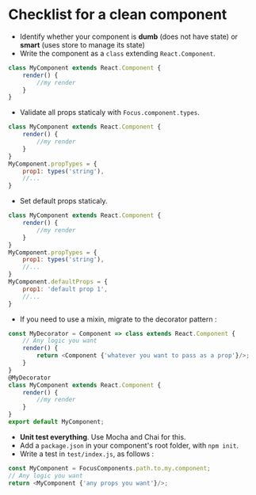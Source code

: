 # Checklist for a clean component
- Identify whether your component is **dumb** (does not have state) or **smart** (uses store to manage its state)
- Write the component as a `class` extending `React.Component`.
```javascript
class MyComponent extends React.Component {
    render() {
        //my render
    }
}
```
- Validate all props staticaly with `Focus.component.types`.
```javascript
class MyComponent extends React.Component {
    render() {
        //my render
    }
}
MyComponent.propTypes = {
    prop1: types('string'),
    //...
}
```
- Set default props staticaly.
```javascript
class MyComponent extends React.Component {
    render() {
        //my render
    }
}
MyComponent.propTypes = {
    prop1: types('string'),
    //...
}
MyComponent.defaultProps = {
    prop1: 'default prop 1',
    //...
}
```
- If you need to use a mixin, migrate to the decorator pattern :
```javascript
const MyDecorator = Component => class extends React.Component {
    // Any logic you want
    render() {
        return <Component {'whatever you want to pass as a prop'}/>;
    }
}
@MyDecorator
class MyComponent extends React.Component {
    render() {
        //my render
    }
}
export default MyComponent;
```
- **Unit test everything**. Use Mocha and Chai for this.
- Add a `package.json` in your component's root folder, with `npm init`.
- Write a test in `test/index.js`, as follows :
```javascript
const MyComponent = FocusComponents.path.to.my.component;
// Any logic you want
return <MyComponent {'any props you want'}/>;
```
